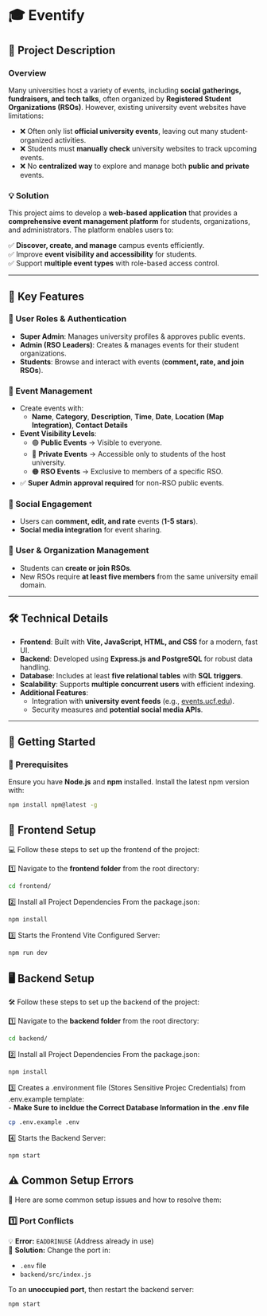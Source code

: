 # 🎓 Eventify

## 📌 Project Description  

### **Overview**  
Many universities host a variety of events, including **social gatherings, fundraisers, and tech talks**, often organized by **Registered Student Organizations (RSOs)**. However, existing university event websites have limitations:  

- ❌ Often only list **official university events**, leaving out many student-organized activities.  
- ❌ Students must **manually check** university websites to track upcoming events.  
- ❌ No **centralized way** to explore and manage both **public and private** events.  

### **💡 Solution**  
This project aims to develop a **web-based application** that provides a **comprehensive event management platform** for students, organizations, and administrators. The platform enables users to:  

✅ **Discover, create, and manage** campus events efficiently.  
✅ Improve **event visibility and accessibility** for students.  
✅ Support **multiple event types** with role-based access control.  

---

## 🚀 Key Features  

### **👤 User Roles & Authentication**  
- **Super Admin**: Manages university profiles & approves public events.  
- **Admin (RSO Leaders)**: Creates & manages events for their student organizations.  
- **Students**: Browse and interact with events (**comment, rate, and join RSOs**).  

### **📅 Event Management**  
- Create events with:  
  - **Name**, **Category**, **Description**, **Time**, **Date**, **Location (Map Integration)**, **Contact Details**  
- **Event Visibility Levels**:  
  - 🟢 **Public Events** → Visible to everyone.  
  - 🔵 **Private Events** → Accessible only to students of the host university.  
  - 🟠 **RSO Events** → Exclusive to members of a specific RSO.  
- ✅ **Super Admin approval required** for non-RSO public events.  

### **💬 Social Engagement**  
- Users can **comment, edit, and rate** events (**1-5 stars**).  
- **Social media integration** for event sharing.  

### **🏫 User & Organization Management**  
- Students can **create or join RSOs**.  
- New RSOs require **at least five members** from the same university email domain.  

---

## 🛠️ Technical Details  

- **Frontend**: Built with **Vite, JavaScript, HTML, and CSS** for a modern, fast UI.  
- **Backend**: Developed using **Express.js and PostgreSQL** for robust data handling.  
- **Database**: Includes at least **five relational tables** with **SQL triggers**.  
- **Scalability**: Supports **multiple concurrent users** with efficient indexing.  
- **Additional Features**:  
  - Integration with **university event feeds** (e.g., [events.ucf.edu](https://events.ucf.edu)).  
  - Security measures and **potential social media APIs**.  

---

## 🏁 Getting Started  

### **🔧 Prerequisites**  
Ensure you have **Node.js** and **npm** installed. Install the latest npm version with:  

```sh
npm install npm@latest -g
```

## 🎨 Frontend Setup  

💻 Follow these steps to set up the frontend of the project:

1️⃣ Navigate to the **frontend folder** from the root directory:  
   ```sh
   cd frontend/
```
2️⃣ Install all Project Dependencies From the package.json:  
   ```sh
   npm install
```
3️⃣ Starts the Frontend Vite Configured Server:  
   ```sh
   npm run dev
```

## 🖥️ Backend Setup  

🛠️ Follow these steps to set up the backend of the project:

1️⃣ Navigate to the **backend folder** from the root directory:  
   ```sh
   cd backend/
```
2️⃣ Install all Project Dependencies From the package.json:  
   ```sh
   npm install
```
3️⃣ Creates a .environment file (Stores Sensitive Projec Credentials) from .env.example template:  
    - **Make Sure to incldue the Correct Database Information in the .env file**
   ```sh
   cp .env.example .env
```
4️⃣ Starts the Backend Server:  
   ```sh
   npm start
```
## ⚠️ Common Setup Errors  

🚨 Here are some common setup issues and how to resolve them:  

### **1️⃣ Port Conflicts**  
💡 **Error:** `EADDRINUSE` (Address already in use)  
🔹 **Solution:** Change the port in:  
- `.env` file  
- `backend/src/index.js`  

To an **unoccupied port**, then restart the backend server:  
```sh
npm start
```
